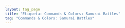 ```yaml
---
layout: tag_page
title: "Etiqueta: Commands & Colors: Samurai Battles"
tag: "Commands & Colors: Samurai Battles"
---
```

